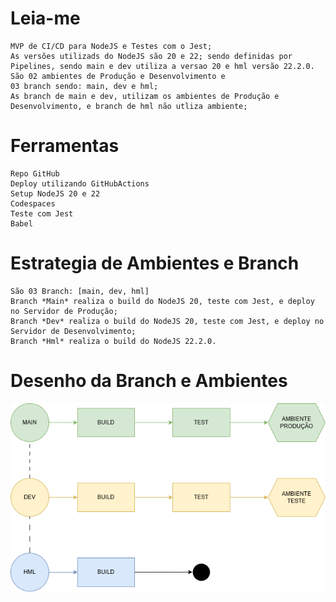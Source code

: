 # Leia-me
    MVP de CI/CD para NodeJS e Testes com o Jest;
    As versões utilizads do NodeJS são 20 e 22; sendo definidas por Pipelines, sendo main e dev utiliza a versao 20 e hml versão 22.2.0.
    São 02 ambientes de Produção e Desenvolvimento e 
    03 branch sendo: main, dev e hml; 
    As branch de main e dev, utilizam os ambientes de Produção e Desenvolvimento, e branch de hml não utliza ambiente;
   
# Ferramentas
    Repo GitHub
    Deploy utilizando GitHubActions
    Setup NodeJS 20 e 22
    Codespaces
    Teste com Jest
    Babel

# Estrategia de Ambientes e Branch
    São 03 Branch: [main, dev, hml] 
    Branch *Main* realiza o build do NodeJS 20, teste com Jest, e deploy no Servidor de Produção;
    Branch *Dev* realiza o build do NodeJS 20, teste com Jest, e deploy no Servidor de Desenvolvimento;
    Branch *Hml* realiza o build do NodeJS 22.2.0.

# Desenho da Branch e Ambientes

![Desenho Macro](Branch-Pipeline.png)